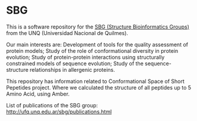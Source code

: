# SBG

This is a software repository for the [SBG (Structure Bioinformatics Groups)](http://ufq.unq.edu.ar/sbg/) from the UNQ (Universidad Nacional de Quilmes).

Our main interests are: Development of tools for the quality assessment of protein models; Study of the role of conformational diversity in protein evolution; Study of protein-protein interactions using structurally constrained models of sequence evolution; Study of the sequence-structure relationships in allergenic proteins.

This repository has information related to Conformational Space of Short Pepetides project. Where we calculated the structure of all peptides up to 5 Amino Acid, using Amber.

List of publications of the SBG group: http://ufq.unq.edu.ar/sbg/publications.html
